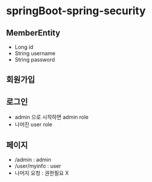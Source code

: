 # springBoot-spring-security

## MemberEntity
- Long id
- String username
- String password

## 회원가입

## 로그인
- admin 으로 시작하면 admin role
- 나머진 user role

## 페이지
- /admin : admin
- /user/myinfo : user
- 나머지 요청 : 권한필요 X